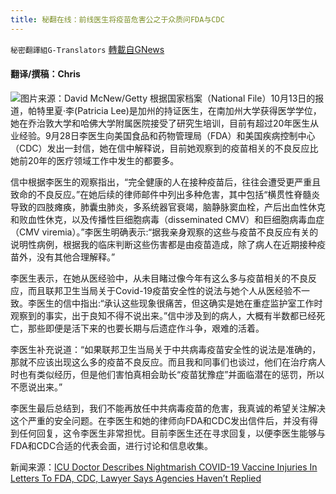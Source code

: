 ```yaml
---
title: 秘翻在线：前线医生将疫苗危害公之于众质问FDA与CDC
---
```

`秘密翻譯組G-Translators` [轉載自GNews](https://gnews.org/zh-hans/1599125/)

#### 翻译/撰稿：Chris
![](https://assets.gnews.org/wp-content/uploads/2021/10/d41586-020-02192-w_18202236.jpg)图片来源：David McNew/Getty
根据国家档案（National File）10月13日的报道，帕特里夏·李(Patricia Lee)是加州的持证医生，在南加州大学获得医学学位，她在乔治敦大学和哈佛大学附属医院接受了研究生培训，目前有超过20年医生从业经验。9月28日李医生向美国食品和药物管理局（FDA）和美国疾病控制中心（CDC）发出一封信，她在信中解释说，目前她观察到的疫苗相关的不良反应比她前20年的医疗领域工作中发生的都要多。

信中根据李医生的观察指出，“完全健康的人在接种疫苗后，往往会遭受更严重且致命的不良反应。”在她后续的律师邮件中列出多种危害，其中包括“横贯性脊髓炎导致的四肢瘫痪，肺囊虫肺炎，多系统器官衰竭，脑静脉窦血栓，产后出血性休克和败血性休克，以及传播性巨细胞病毒（disseminated CMV）和巨细胞病毒血症（CMV viremia）。”李医生明确表示:“据我亲身观察的这些与疫苗不良反应有关的说明性病例，根据我的临床判断这些伤害都是由疫苗造成，除了病人在近期接种疫苗外，没有其他合理解释。”

李医生表示，在她从医经验中，从未目睹过像今年有这么多与疫苗相关的不良反应，而且联邦卫生当局关于Covid-19疫苗安全性的说法与她个人从医经验不一致。李医生的信中指出:“承认这些现象很痛苦，但这确实是她在重症监护室工作时观察到的事实，出于良知不得不说出来。”信中涉及到的病人，大概有半数都已经死亡，那些即便是活下来的也要长期与后遗症作斗争，艰难的活着。

李医生补充说道：“如果联邦卫生当局关于中共病毒疫苗安全性的说法是准确的，那就不应该出现这么多的疫苗不良反应。而且我和同事们也谈过，他们在治疗病人时也有类似经历，但是他们害怕真相会助长“疫苗犹豫症”并面临潜在的惩罚，所以不愿说出来。”

李医生最后总结到，我们不能再放任中共病毒疫苗的危害，我真诚的希望关注解决这个严重的安全问题。在李医生和她的律师向FDA和CDC发出信件后，并没有得到任何回复，这令李医生非常担忧。目前李医生还在寻求回复，以便李医生能够与FDA和CDC合适的代表会面，进行讨论和信息收集。

新闻来源：[ICU Doctor Describes Nightmarish COVID-19 Vaccine Injuries In Letters To FDA, CDC, Lawyer Says Agencies Haven’t Replied](https://nationalfile.com/icu-doctor-describes-nightmarish-covid-19-vaccine-injuries-in-letters-to-fda-cdc-lawyer-says-agencies-havent-replied/)
